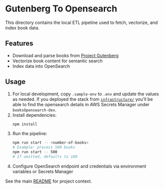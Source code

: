 # Gutenberg To Opensearch

This directory contains the local ETL pipeline used to fetch, vectorize, and index book data. 

## Features
- Download and parse books from [Project Gutenberg](https://www.gutenberg.org/)
- Vectorize book content for semantic search
- Index data into OpenSearch

## Usage
1. For local development, copy `.sample-env` to `.env` and update the values as needed.
If you deployed the stack from [`infrastructure/`](../infrastructure/aws/README.md) you'll be able to find the opensearch details in AWS Secrets Manager under `booksOpensearch-dev`.
2. Install dependencies:
   ```sh
   npm install
   ```
3. Run the pipeline:
   ```sh
   npm run start -- <number-of-books>
   # Example: process 500 books
   npm run start -- 500
   # If omitted, defaults to 100
   ```
4. Configure OpenSearch endpoint and credentials via environment variables or Secrets Manager

See the main [README](../README.md) for project context.

